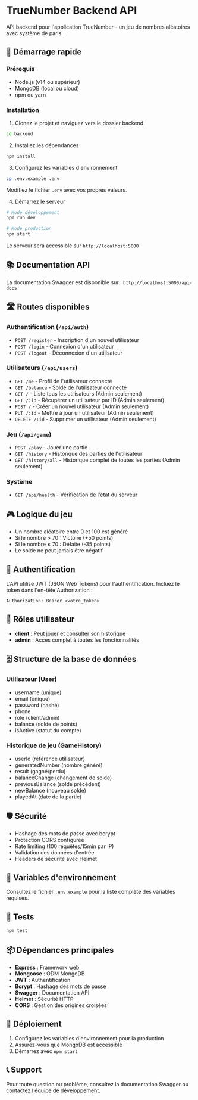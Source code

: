 # TrueNumber Backend API

API backend pour l'application TrueNumber - un jeu de nombres aléatoires avec système de paris.

## 🚀 Démarrage rapide

### Prérequis
- Node.js (v14 ou supérieur)
- MongoDB (local ou cloud)
- npm ou yarn

### Installation

1. Clonez le projet et naviguez vers le dossier backend
```bash
cd backend
```

2. Installez les dépendances
```bash
npm install
```

3. Configurez les variables d'environnement
```bash
cp .env.example .env
```
Modifiez le fichier `.env` avec vos propres valeurs.

4. Démarrez le serveur
```bash
# Mode développement
npm run dev

# Mode production
npm start
```

Le serveur sera accessible sur `http://localhost:5000`

## 📚 Documentation API

La documentation Swagger est disponible sur : `http://localhost:5000/api-docs`

## 🛣️ Routes disponibles

### Authentification (`/api/auth`)
- `POST /register` - Inscription d'un nouvel utilisateur
- `POST /login` - Connexion d'un utilisateur
- `POST /logout` - Déconnexion d'un utilisateur

### Utilisateurs (`/api/users`)
- `GET /me` - Profil de l'utilisateur connecté
- `GET /balance` - Solde de l'utilisateur connecté
- `GET /` - Liste tous les utilisateurs (Admin seulement)
- `GET /:id` - Récupérer un utilisateur par ID (Admin seulement)
- `POST /` - Créer un nouvel utilisateur (Admin seulement)
- `PUT /:id` - Mettre à jour un utilisateur (Admin seulement)
- `DELETE /:id` - Supprimer un utilisateur (Admin seulement)

### Jeu (`/api/game`)
- `POST /play` - Jouer une partie
- `GET /history` - Historique des parties de l'utilisateur
- `GET /history/all` - Historique complet de toutes les parties (Admin seulement)

### Système
- `GET /api/health` - Vérification de l'état du serveur

## 🎮 Logique du jeu

- Un nombre aléatoire entre 0 et 100 est généré
- Si le nombre > 70 : Victoire (+50 points)
- Si le nombre ≤ 70 : Défaite (-35 points)
- Le solde ne peut jamais être négatif

## 🔐 Authentification

L'API utilise JWT (JSON Web Tokens) pour l'authentification. Incluez le token dans l'en-tête Authorization :

```
Authorization: Bearer <votre_token>
```

## 👥 Rôles utilisateur

- **client** : Peut jouer et consulter son historique
- **admin** : Accès complet à toutes les fonctionnalités

## 🗄️ Structure de la base de données

### Utilisateur (User)
- username (unique)
- email (unique)
- password (hashé)
- phone
- role (client/admin)
- balance (solde de points)
- isActive (statut du compte)

### Historique de jeu (GameHistory)
- userId (référence utilisateur)
- generatedNumber (nombre généré)
- result (gagné/perdu)
- balanceChange (changement de solde)
- previousBalance (solde précédent)
- newBalance (nouveau solde)
- playedAt (date de la partie)

## 🛡️ Sécurité

- Hashage des mots de passe avec bcrypt
- Protection CORS configurée
- Rate limiting (100 requêtes/15min par IP)
- Validation des données d'entrée
- Headers de sécurité avec Helmet

## 📝 Variables d'environnement

Consultez le fichier `.env.example` pour la liste complète des variables requises.

## 🧪 Tests

```bash
npm test
```

## 📦 Dépendances principales

- **Express** : Framework web
- **Mongoose** : ODM MongoDB
- **JWT** : Authentification
- **Bcrypt** : Hashage des mots de passe
- **Swagger** : Documentation API
- **Helmet** : Sécurité HTTP
- **CORS** : Gestion des origines croisées

## 🚀 Déploiement

1. Configurez les variables d'environnement pour la production
2. Assurez-vous que MongoDB est accessible
3. Démarrez avec `npm start`

## 📞 Support

Pour toute question ou problème, consultez la documentation Swagger ou contactez l'équipe de développement.